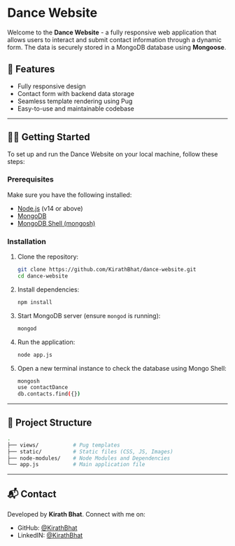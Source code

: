 # Dance Website

Welcome to the **Dance Website** - a fully responsive web application that allows users to interact and submit contact information through a dynamic form. The data is securely stored in a MongoDB database using **Mongoose**.

## 🚀 **Features**
- Fully responsive design
- Contact form with backend data storage
- Seamless template rendering using Pug
- Easy-to-use and maintainable codebase

---

## 🧑‍💻 **Getting Started**
To set up and run the Dance Website on your local machine, follow these steps:

### Prerequisites
Make sure you have the following installed:
- [Node.js](https://nodejs.org/) (v14 or above)
- [MongoDB](https://www.mongodb.com/try/download/community)
- [MongoDB Shell (mongosh)](https://www.mongodb.com/docs/mongodb-shell/install/)

### Installation
1. Clone the repository:
    ```bash
    git clone https://github.com/KirathBhat/dance-website.git
    cd dance-website
    ```

2. Install dependencies:
    ```bash
    npm install
    ```

3. Start MongoDB server (ensure `mongod` is running):
    ```bash
    mongod
    ```

4. Run the application:
    ```bash
    node app.js
    ```

5. Open a new terminal instance to check the database using Mongo Shell:
    ```bash
    mongosh
    use contactDance
    db.contacts.find({})
    ```

---

## 📁 **Project Structure**
```bash
.
├── views/           # Pug templates
├── static/          # Static files (CSS, JS, Images)
├── node-modules/    # Node Modules and Dependencies
└── app.js           # Main application file
```

---

## 📬 **Contact**
Developed by **Kirath Bhat**. Connect with me on:
- GitHub: [@KirathBhat](https://github.com/KirathBhat)
- LinkedIN: [@KirathBhat](https://linkedin.com/in/kirath-bhat)

